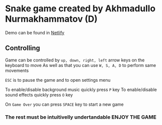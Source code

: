 # Snake game created by Akhmadullo Nurmakhammatov (D)

Demo can be found in [Netlify](`https://sad-brattain-55adf1.netlify.app/)

## Controlling

Game can be controlled by `up, down, right, left` arrow keys on the keyboard to move
As well as that you can use `W, S, A, D` to perform same movements

`ESC` is to pause the game and to open settings menu

To enable/disable background music quickly press `P` key
To enable/disable sound effects quickly press `O` key

On `Game Over` you can press `SPACE` key to start a new game

### The rest must be intuitivelly undertandable ENJOY THE GAME
